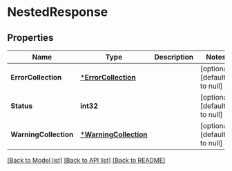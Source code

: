 # NestedResponse

## Properties
Name | Type | Description | Notes
------------ | ------------- | ------------- | -------------
**ErrorCollection** | [***ErrorCollection**](ErrorCollection.md) |  | [optional] [default to null]
**Status** | **int32** |  | [optional] [default to null]
**WarningCollection** | [***WarningCollection**](WarningCollection.md) |  | [optional] [default to null]

[[Back to Model list]](../README.md#documentation-for-models) [[Back to API list]](../README.md#documentation-for-api-endpoints) [[Back to README]](../README.md)

